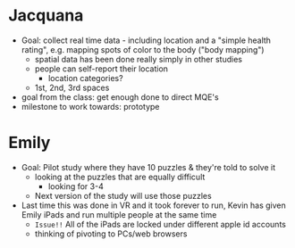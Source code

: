 # Jacquana
- Goal: collect real time data - including location and a "simple health rating", e.g. mapping spots of color to the body ("body mapping")
	- spatial data has been done really simply in other studies
	- people can self-report their location
		- location categories?
	- 1st, 2nd, 3rd spaces
- goal from the class: get enough done to direct MQE's
- milestone to work towards: prototype

# Emily
- Goal: Pilot study where they have 10 puzzles & they're told to solve it
	- looking at the puzzles that are equally difficult
		- looking for 3-4
	- Next version of the study will use those puzzles
- Last time this was done in VR and it took forever to run, Kevin has given Emily iPads and run multiple people at the same time
	- `Issue!!` All of the iPads are locked under different apple id accounts
	- thinking of pivoting to PCs/web browsers 